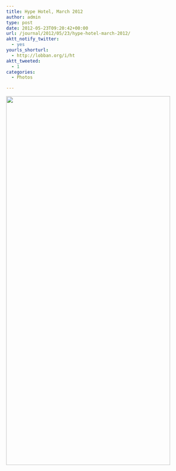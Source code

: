 ```yaml
---
title: Hype Hotel, March 2012
author: admin
type: post
date: 2012-05-23T09:20:42+00:00
url: /journal/2012/05/23/hype-hotel-march-2012/
aktt_notify_twitter:
  - yes
yourls_shorturl:
  - http://lobban.org/i/ht
aktt_tweeted:
  - 1
categories:
  - Photos

---
```

<img class="alignnone size-large wp-image-1469216645" title="SXSW_HypeMachine" src="http://lobban.org/wp-content/uploads/2012/05/SXSW_HypeMachine-444x1000.jpg" alt="" width="444" height="1000" />
